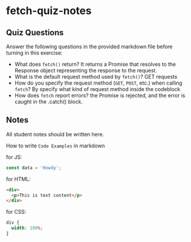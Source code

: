 # fetch-quiz-notes

## Quiz Questions

Answer the following questions in the provided markdown file before turning in this exercise:

- What does `fetch()` return?
  It returns a Promise that resolves to the Response object representing the response to the request.
- What is the default request method used by `fetch()`?
  GET requests
- How do you specify the request method (`GET`, `POST`, etc.) when calling `fetch`?
  By specify what kind of request method inside the codeblock
- How does `fetch` report errors?
  the Promise is rejected, and the error is caught in the .catch() block.

## Notes

All student notes should be written here.

How to write `Code Examples` in markdown

for JS:

```javascript
const data = 'Howdy';
```

for HTML:

```html
<div>
  <p>This is text content</p>
</div>
```

for CSS:

```css
div {
  width: 100%;
}
```
